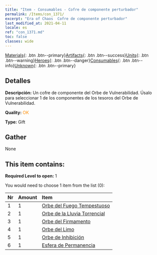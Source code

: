 ```yaml
---
title: "Item - Consumables - Cofre de componente perturbador"
permalink: /Items/con_1371/
excerpt: "Era of Chaos  Cofre de componente perturbador"
last_modified_at: 2021-04-11
locale: es
ref: "con_1371.md"
toc: false
classes: wide
---
```

 [Materials](/es/Items/){: .btn .btn--primary}[Artifacts](/es/Items/Artifacts/){: .btn .btn--success}[Units](/es/Items/Units/){: .btn .btn--warning}[Heroes](/es/Items/Heroes/){: .btn .btn--danger}[Consumables](/es/Items/Consumables/){: .btn .btn--info}[Unknown](/es/Items/Unknown/){: .btn .btn--primary}

## Detalles
 **Descripción:** Un cofre de componente del Orbe de Vulnerabilidad. Úsalo para seleccionar 1 de los componentes de los tesoros del Orbe de Vulnerabilidad.

 **Quality:** <span style="color: #FF8C00">OK</span>

 **Type:** Gift

## Gather

  None

## This item contains:

 **Required Level to open:** 1

 You would need to choose 1 item from the list (0):

  | Nr | Amount |     Item    |
  |:---|:-------|:------------|
  | 1 | 1 | [Orbe del Fuego Tempestuoso](/es/Items/art_172/) | 
  | 2 | 1 | [Orbe de la Lluvia Torrencial](/es/Items/art_173/) | 
  | 3 | 1 | [Orbe del Firmamento](/es/Items/art_174/) | 
  | 4 | 1 | [Orbe del Limo](/es/Items/art_175/) | 
  | 5 | 1 | [Orbe de Inhibición](/es/Items/art_176/) | 
  | 6 | 1 | [Esfera de Permanencia](/es/Items/art_177/) | 
